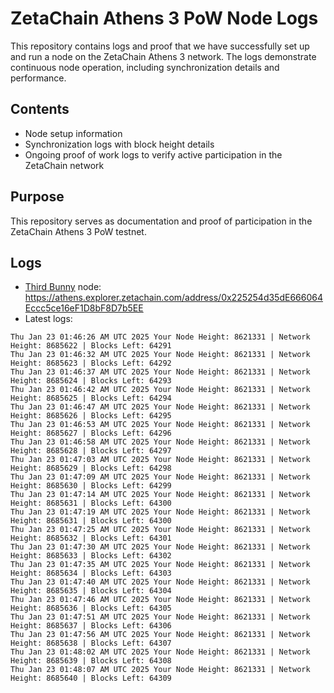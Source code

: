 # ZetaChain Athens 3 PoW Node Logs
This repository contains logs and proof that we have successfully set up and run a node on the ZetaChain Athens 3 network. The logs demonstrate continuous node operation, including synchronization details and performance.

## Contents
- Node setup information
- Synchronization logs with block height details
- Ongoing proof of work logs to verify active participation in the ZetaChain network

## Purpose
This repository serves as documentation and proof of participation in the ZetaChain Athens 3 PoW testnet.

## Logs

- [Third Bunny](https://thirdbunny.xyz/) node: https://athens.explorer.zetachain.com/address/0x225254d35dE666064Eccc5ce16eF1D8bF8D7b5EE
- Latest logs:
```
Thu Jan 23 01:46:26 AM UTC 2025 Your Node Height: 8621331 | Network Height: 8685622 | Blocks Left: 64291
Thu Jan 23 01:46:32 AM UTC 2025 Your Node Height: 8621331 | Network Height: 8685623 | Blocks Left: 64292
Thu Jan 23 01:46:37 AM UTC 2025 Your Node Height: 8621331 | Network Height: 8685624 | Blocks Left: 64293
Thu Jan 23 01:46:42 AM UTC 2025 Your Node Height: 8621331 | Network Height: 8685625 | Blocks Left: 64294
Thu Jan 23 01:46:47 AM UTC 2025 Your Node Height: 8621331 | Network Height: 8685626 | Blocks Left: 64295
Thu Jan 23 01:46:53 AM UTC 2025 Your Node Height: 8621331 | Network Height: 8685627 | Blocks Left: 64296
Thu Jan 23 01:46:58 AM UTC 2025 Your Node Height: 8621331 | Network Height: 8685628 | Blocks Left: 64297
Thu Jan 23 01:47:03 AM UTC 2025 Your Node Height: 8621331 | Network Height: 8685629 | Blocks Left: 64298
Thu Jan 23 01:47:09 AM UTC 2025 Your Node Height: 8621331 | Network Height: 8685630 | Blocks Left: 64299
Thu Jan 23 01:47:14 AM UTC 2025 Your Node Height: 8621331 | Network Height: 8685631 | Blocks Left: 64300
Thu Jan 23 01:47:19 AM UTC 2025 Your Node Height: 8621331 | Network Height: 8685631 | Blocks Left: 64300
Thu Jan 23 01:47:25 AM UTC 2025 Your Node Height: 8621331 | Network Height: 8685632 | Blocks Left: 64301
Thu Jan 23 01:47:30 AM UTC 2025 Your Node Height: 8621331 | Network Height: 8685633 | Blocks Left: 64302
Thu Jan 23 01:47:35 AM UTC 2025 Your Node Height: 8621331 | Network Height: 8685634 | Blocks Left: 64303
Thu Jan 23 01:47:40 AM UTC 2025 Your Node Height: 8621331 | Network Height: 8685635 | Blocks Left: 64304
Thu Jan 23 01:47:46 AM UTC 2025 Your Node Height: 8621331 | Network Height: 8685636 | Blocks Left: 64305
Thu Jan 23 01:47:51 AM UTC 2025 Your Node Height: 8621331 | Network Height: 8685637 | Blocks Left: 64306
Thu Jan 23 01:47:56 AM UTC 2025 Your Node Height: 8621331 | Network Height: 8685638 | Blocks Left: 64307
Thu Jan 23 01:48:02 AM UTC 2025 Your Node Height: 8621331 | Network Height: 8685639 | Blocks Left: 64308
Thu Jan 23 01:48:07 AM UTC 2025 Your Node Height: 8621331 | Network Height: 8685640 | Blocks Left: 64309
```

